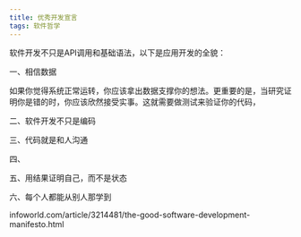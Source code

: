 ```yaml
---
title: 优秀开发宣言
tags: 软件哲学
---
```


软件开发不只是API调用和基础语法，以下是应用开发的全貌：


一、相信数据

如果你觉得系统正常运转，你应该拿出数据支撑你的想法。更重要的是，当研究证明你是错的时，你应该欣然接受实事。这就需要做测试来验证你的代码，

二、软件开发不只是编码




三、代码就是和人沟通





四、



五、用结果证明自己，而不是状态



六、每个人都能从别人那学到



infoworld.com/article/3214481/the-good-software-development-manifesto.html






